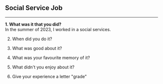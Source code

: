 ## Social Service Job
<hr />

**1. What was it that you did?**
<br />
In the summer of 2023, I worked in a social services. 

2. When did you do it?

3. What was good about it?

4. What was your favourite memory of it?

5. What didn't you enjoy about it?

6. Give your experience a letter "grade"